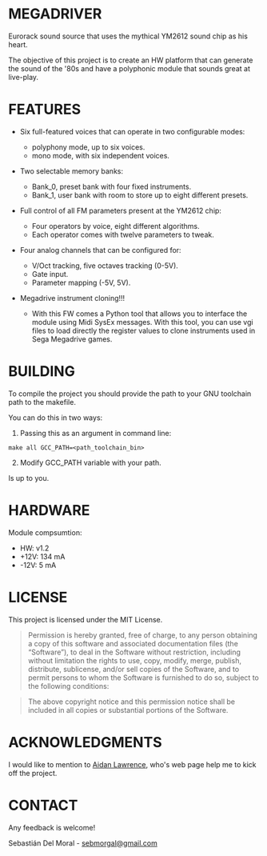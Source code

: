 # MEGADRIVER

Eurorack sound source that uses the mythical YM2612 sound chip as his heart.

The objective of this project is to create an HW platform that can generate the sound of the '80s and have a polyphonic module that sounds great at live-play.

# FEATURES

- Six full-featured voices that can operate in two configurable modes:
    - polyphony mode, up to six voices.
    - mono mode, with six independent voices.

- Two selectable memory banks:
    - Bank_0, preset bank with four fixed instruments.
    - Bank_1, user bank with room to store up to eight different presets.

- Full control of all FM parameters present at the YM2612 chip:
    - Four operators by voice, eight different algorithms.
    - Each operator comes with twelve parameters to tweak.

- Four analog channels that can be configured for:
    - V/Oct tracking, five octaves tracking (0-5V).
    - Gate input.
    - Parameter mapping (-5V, 5V).

- Megadrive instrument cloning!!!
    - With this FW comes a Python tool that allows you to interface the module using Midi SysEx messages. With this tool, you can use vgi files to load directly the register values to clone instruments used in Sega Megadrive games.

# BUILDING

To compile the project you should provide the path to your GNU toolchain path to the makefile.

You can do this in two ways:

1. Passing this as an argument in command line:

```
make all GCC_PATH=<path_toolchain_bin>
```

2. Modify GCC_PATH variable with your path.

Is up to you.

# HARDWARE

Module compsumtion:
- HW: v1.2
- +12V: 134 mA
- -12V: 5 mA

# LICENSE

This project is licensed under the MIT License.

> Permission is hereby granted, free of charge, to any person obtaining a copy of this software and associated documentation files (the “Software”), to deal in the Software without restriction, including without limitation the rights to use, copy, modify, merge, publish, distribute, sublicense, and/or sell copies of the Software, and to permit persons to whom the Software is furnished to do so, subject to the following conditions:

> The above copyright notice and this permission notice shall be included in all copies or substantial portions of the Software.

# ACKNOWLEDGMENTS

I would like to mention to [Aidan Lawrence](https://www.aidanlawrence.com), who's web page help me to kick off the project.

# CONTACT

Any feedback is welcome!

Sebastián Del Moral - sebmorgal@gmail.com